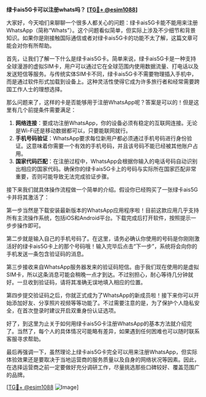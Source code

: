 **绿卡ais5G卡可以注册whats吗？ [[TG💪+ @esim1088](https://t.me/s/esim1088)]**

大家好，今天咱们来聊聊一个很多人都关心的问题：绿卡ais5G卡能不能用来注册WhatsApp（简称“Whats”）。这个问题看似简单，但实际上涉及不少细节和背景知识。如果你是刚接触国际通信或者对绿卡ais5G卡的功能不太了解，这篇文章可能会对你有所帮助。

首先，让我们了解一下什么是绿卡ais5G卡。简单来说，绿卡ais5G卡是一种支持全球漫游的虚拟SIM卡，用户可以通过它在全球范围内使用数据流量、打电话以及发送短信等服务。与传统实体SIM卡不同，绿卡ais5G卡不需要物理插入手机中，而是通过软件形式加载到设备上。这种灵活性使得它成为许多旅行者和经常需要跨国工作人士的理想选择。

那么问题来了，这样的卡是否能够用于注册WhatsApp呢？答案是可以的！但是这里有几个前提条件需要满足：

1. **网络连接**：要成功注册WhatsApp，你的设备必须有稳定的互联网连接。无论是Wi-Fi还是移动数据都可以，只要能联网就行。
2. **手机号码验证**：WhatsApp要求每位新用户都必须通过手机号码进行身份验证。这意味着你需要一个有效的手机号码，并且该号码不能已经被其他账户占用。
3. **国家代码匹配**：在注册过程中，WhatsApp会根据你输入的电话号码自动识别出相应的国家代码。确保你的绿卡ais5G卡上的号码与实际所在国家匹配非常重要，否则可能导致无法完成验证步骤。

接下来我们就具体操作流程做一个简单的介绍。假设你已经购买了一张绿卡ais5G卡并将其激活了：

第一步当然是下载安装最新版本的WhatsApp应用程序啦！目前这款应用几乎支持所有主流操作系统，包括iOS和Android平台。下载完成后打开软件，按照提示一步步操作即可。

第二步就是输入自己的手机号码了。在这里，请务必确认你使用的号码是你刚刚激活好的绿卡ais5G卡上的那个号码哦！输入完毕后点击“下一步”，系统将会向你的手机发送一条包含验证码的消息。

第三步接收来自WhatsApp服务器发来的验证码短信。由于我们现在使用的是虚拟SIM卡，所以这条消息可能会稍晚一点才到达。不过别担心，耐心等待几分钟就好。一旦收到验证码，请将其准确无误地填入相应的位置。

第四步提交验证码之后，你就正式成为了WhatsApp的新成员啦！接下来你可以开始添加好友、分享照片视频等等功能了。不过需要注意的是，为了保护个人隐私安全，在首次登录时建议开启双重身份认证选项。

好了，到这里为止关于如何用绿卡ais5G卡注册WhatsApp的基本方法就介绍完了。当然了，每个人的具体情况可能略有差异，如果遇到任何困难也可以随时联系客服寻求帮助。

最后再强调一下，虽然理论上绿卡ais5G卡完全可以用来注册WhatsApp，但实际体验效果还是要取决于当地运营商的服务质量以及自身的网络状况等因素。因此，在选择运营商之前一定要做好充分调研工作，尽量挑选那些口碑较好、覆盖范围广的品牌。

[[TG💪+ @esim1088](https://t.me/s/esim1088) ![Image](https://i.postimg.cc/4NQfJmqS/Snipaste-2025-05-13-00-14-12.png)]